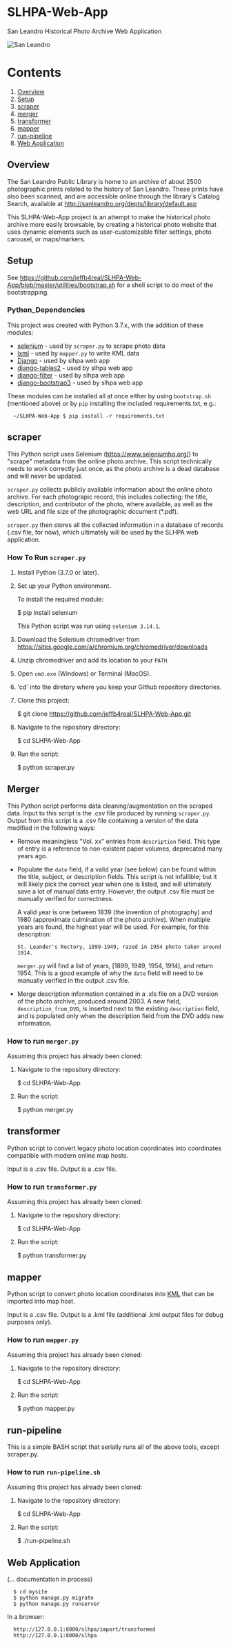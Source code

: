 # SLHPA-Web-App
San Leandro Historical Photo Archive Web Application

![San Leandro](https://images-na.ssl-images-amazon.com/images/I/51A-MaecjhL.jpg)

# Contents
1. [Overview](#overview)
2. [Setup](#Setup)
3. [scraper](#scraper)
4. [merger](#merger)
5. [transformer](#transformer)
6. [mapper](#mapper)
7. [run-pipeline](#run-pipeline)
8. [Web Application](#Web20Application)

## Overview

The San Leandro Public Library is home to an archive of about 2500 photographic prints related to the history of San Leandro. These prints have also been scanned, and are accessible online through the library's Catalog Search, available at http://sanleandro.org/depts/library/default.asp

This SLHPA-Web-App project is an attempt to make the historical photo archive more easily browsable, by creating a historical photo website that uses dynamic elements such as user-customizable filter settings, photo carousel, or maps/markers.

## Setup

See https://github.com/jeffb4real/SLHPA-Web-App/blob/master/utilities/bootstrap.sh for a shell script to do most of the bootstrapping.

### Python_Dependencies

This project was created with Python 3.7.x, with the addition of these modules:

* [selenium](https://seleniumhq.github.io/selenium/docs/api/py/api.html) - used by `scraper.py` to scrape photo data
* [lxml](https://lxml.de/) - used by `mapper.py` to write KML data
* [Django](https://docs.djangoproject.com/en/2.1/) - used by slhpa web app
* [django-tables2](https://django-tables2.readthedocs.io/en/latest/pages/tutorial.html) - used by slhpa web app
* [django-filter](https://django-filter.readthedocs.io/en/master/) - used by slhpa web app
* [django-bootstrap3](https://django-bootstrap3.readthedocs.io/en/latest/) - used by slhpa web app

These modules can be installed all at once either by using `bootstrap.sh` (mentioned above) or by `pip` installing the included requirements.txt, e.g.:

      ~/SLHPA-Web-App $ pip install -r requirements.txt

## scraper

This Python script uses Selenium (https://www.seleniumhq.org/) to "scrape" metadata from the online photo archive. This script technically needs to work correctly just once, as the photo archive is a dead database and will never be updated.

`scraper.py` collects publicly available information about the online photo archive. For each photograpic record, this includes collecting: the title, description, and contributor of the photo, where available, as well as the web URL and file size of the photographic document (*.pdf).

`scraper.py` then stores all the collected information in a database of records (.csv file, for now), which ultimately will be used by the SLHPA web application.

### How To Run `scraper.py`

1. Install Python (3.7.0 or later).

2. Set up your Python environment.

   To install the required module:
   
    $ pip install selenium
    
   This Python script was run using `selenium 3.14.1`.
   
3. Download the Selenium chromedriver from https://sites.google.com/a/chromium.org/chromedriver/downloads

4. Unzip chromedriver and add its location to your `PATH`.

5. Open `cmd.exe` (Windows) or Terminal (MacOS).

6. 'cd' into the diretory where you keep your Github repository directories.

7. Clone this project:

    $ git clone https://github.com/jeffb4real/SLHPA-Web-App.git
    
8. Navigate to the repository directory:

    $ cd SLHPA-Web-App

9. Run the script:

    $ python scraper.py

## Merger

This Python script performs data cleaning/augmentation on the scraped data. Input to this script is the .csv file produced by running `scraper.py`. Output from this script is a .csv file containing a version of the data modified in the following ways:

* Remove meaningless "Vol. xx" entries from `description` field. This type of entry is a reference to non-existent paper volumes, deprecated many years ago.

* Populate the `date` field, if a valid year (see below) can be found within the title, subject, or description fields. This script is not infallible; but it will likely pick the correct year when one is listed, and will ultimately save a lot of manual data entry. However, the output .csv file must be manually verified for correctness.

   A valid year is one between 1839 (the invention of photography) and 1980 (approximate culmination of the photo archive). When multiple years are found, the highest year will be used. For example, for this description:

      St. Leander's Rectory, 1899-1949, razed in 1954 photo taken around 1914.
   
   `merger.py` will find a list of years, [1899, 1949, 1954, 1914], and return 1954. This is a good example of why the `date` field will need to be manually verified in the output .csv file.

* Merge description information contained in a .xls file on a DVD version of the photo archive, produced around 2003. A new field, `description_from_DVD`, is inserted next to the existing `description` field, and is populated only when the description field from the DVD adds new information.

### How to run `merger.py`

Assuming this project has already been cloned:

1. Navigate to the repository directory:

      $ cd SLHPA-Web-App

2. Run the script:

      $ python merger.py

## transformer

Python script to convert legacy photo location coordinates into coordinates compatible with modern online map hosts.

Input is a .csv file. Output is a .csv file.

### How to run `transformer.py`

Assuming this project has already been cloned:

1. Navigate to the repository directory:

      $ cd SLHPA-Web-App

2. Run the script:

      $ python transformer.py

## mapper

Python script to convert photo location coordinates into [KML](#https://en.wikipedia.org/wiki/Keyhole_Markup_Language) that can be imported into map host.

Input is a .csv file. Output is a .kml file (additional .kml output files for debug purposes only).

### How to run `mapper.py`

Assuming this project has already been cloned:

1. Navigate to the repository directory:

      $ cd SLHPA-Web-App

2. Run the script:

      $ python mapper.py

## run-pipeline

This is a simple BASH script that serially runs all of the above tools, except scraper.py.

### How to run `run-pipeline.sh`

Assuming this project has already been cloned:

1. Navigate to the repository directory:

      $ cd SLHPA-Web-App

2. Run the script:

      $ ./run-pipeline.sh

## Web Application

(... documentation in process)

      $ cd mysite
      $ python manage.py migrate
      $ python manage.py runserver
      
In a browser:      
     
      http://127.0.0.1:8000/slhpa/import/transformed
      http://127.0.0.1:8000/slhpa
